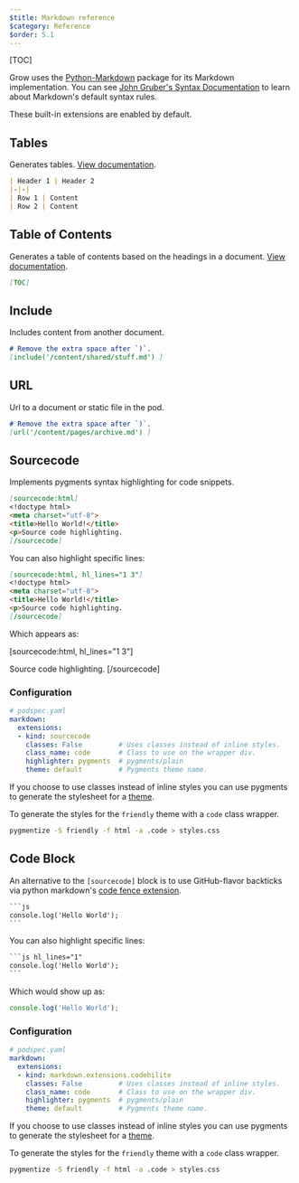 ```yaml
---
$title: Markdown reference
$category: Reference
$order: 5.1
---
```

[TOC]

Grow uses the [Python-Markdown](https://github.com/waylan/Python-Markdown) package for its Markdown implementation. You can see [John Gruber's Syntax Documentation](http://daringfireball.net/projects/markdown/syntax) to learn about Markdown's default syntax rules.

These built-in extensions are enabled by default.

## Tables

Generates tables. [View documentation](http://pythonhosted.org/Markdown/extensions/tables.html).

```md
| Header 1 | Header 2
|-|-|
| Row 1 | Content
| Row 2 | Content
```

## Table of Contents

Generates a table of contents based on the headings in a document. [View documentation](http://pythonhosted.org/Markdown/extensions/toc.html).

```md
[​TOC]
```

## Include

Includes content from another document.

```md
# Remove the extra space after `)`.
[include('/content/shared/stuff.md') ]
```

## URL

Url to a document or static file in the pod.

```md
# Remove the extra space after `)`.
[url('/content/pages/archive.md') ]
```

## Sourcecode

Implements pygments syntax highlighting for code snippets.

```md
[​sourcecode:html]
<!doctype html>
<meta charset="utf-8">
<title>Hello World!</title>
<p>Source code highlighting.
[​/sourcecode]
```

You can also highlight specific lines:

```md
[​sourcecode:html, hl_lines="1 3"]
<!doctype html>
<meta charset="utf-8">
<title>Hello World!</title>
<p>Source code highlighting.
[​/sourcecode]
```

Which appears as:

​[sourcecode:html, hl_lines="1 3"]
<!doctype html>
<meta charset="utf-8">
<title>Hello World!</title>
<p>Source code highlighting.
[/sourcecode]

### Configuration

```yaml
# podspec.yaml
markdown:
  extensions:
  - kind: sourcecode
    classes: False         # Uses classes instead of inline styles.
    class_name: code       # Class to use on the wrapper div.
    highlighter: pygments  # pygments/plain
    theme: default         # Pygments theme name.
```

If you choose to use classes instead of inline styles you can use pygments to generate the stylesheet for a [theme](http://richleland.github.io/pygments-css/).

To generate the styles for the `friendly` theme with a `code` class wrapper.

```bash
pygmentize -S friendly -f html -a .code > styles.css
```

## Code Block
An alternative to the `[sourcecode]` block is to use GitHub-flavor backticks via python markdown's [code fence extension](https://python-markdown.github.io/extensions/fenced_code_blocks/).

```md
`​``js
console.log('Hello World');
`​``
```

You can also highlight specific lines:

```md
`​``js hl_lines="1"
console.log('Hello World');
`​``
```

Which would show up as:

```js hl_lines="1"
console.log('Hello World');
```

### Configuration

```yaml
# podspec.yaml
markdown:
  extensions:
  - kind: markdown.extensions.codehilite
    classes: False         # Uses classes instead of inline styles.
    class_name: code       # Class to use on the wrapper div.
    highlighter: pygments  # pygments/plain
    theme: default         # Pygments theme name.
```

If you choose to use classes instead of inline styles you can use pygments to generate the stylesheet for a [theme](http://richleland.github.io/pygments-css/).

To generate the styles for the `friendly` theme with a `code` class wrapper.

```bash
pygmentize -S friendly -f html -a .code > styles.css
```
